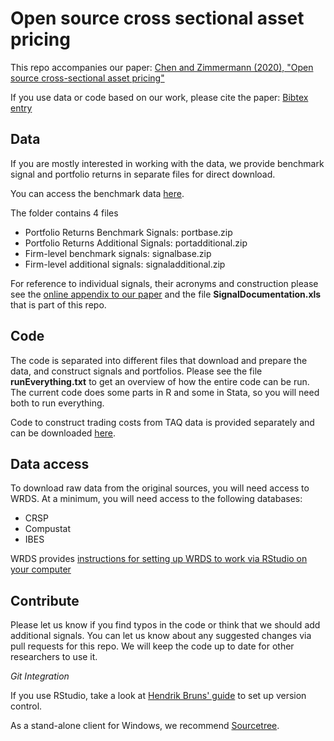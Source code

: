 # Open source cross sectional asset pricing

This repo accompanies our paper:
[Chen and Zimmermann (2020), "Open source cross-sectional asset pricing"](https://papers.ssrn.com/sol3/papers.cfm?abstract_id=3604626)

If you use data or code based on our work, please cite the paper: [Bibtex entry](https://drive.google.com/open?id=1eP-Tuvmcbs5A7073d_9g2wQbvitqfdPz)

## Data

If you are mostly interested in working with the data, we provide benchmark signal and portfolio returns in separate files for direct download. 

You can access the benchmark data [here](https://drive.google.com/open?id=1oeX3PVd5KxKqnQuVuPdRwORrqyt1WnJo).

The folder contains 4 files

- Portfolio Returns Benchmark Signals: portbase.zip
- Portfolio Returns Additional Signals: portadditional.zip
- Firm-level benchmark signals: signalbase.zip
- Firm-level additional signals: signaladditional.zip

For reference to individual signals, their acronyms and construction please see the [online appendix to our paper](https://drive.google.com/open?id=1vXRzjxYucXZV-tgLxM26fvRZ5zKvlBXH) and the file **SignalDocumentation.xls** that is part of this repo.


## Code 

The code is separated into different files that download and prepare the data, and construct signals and portfolios. Please see the file **runEverything.txt** to get an overview of how the entire code can be run. The current code does some parts in R and some in Stata, so you will need both to run everything.

Code to construct trading costs from TAQ data is provided separately and can be downloaded [here](https://drive.google.com/open?id=1W256-g-RxqOZBjNtkSJuuWXUqHZEYHsM).

## Data access

To download raw data from the original sources, you will need access to WRDS. At a minimum, you will need access to the following databases:

- CRSP
- Compustat
- IBES

WRDS provides [instructions for setting up WRDS to work via RStudio on your computer](https://wrds-www.wharton.upenn.edu/pages/support/programming-wrds/programming-r/r-from-your-computer/)

## Contribute

Please let us know if you find typos in the code or think that we should add additional signals. You can let us know about any suggested changes via pull requests for this repo. We will keep the code up to date for other researchers to use it.

*Git Integration* 

If you use RStudio, take a look at [Hendrik Bruns' guide](https://www.hendrikbruns.tk/post/using-rstudio-and-git-version-control/) to set up version control.

As a stand-alone client for Windows, we recommend [Sourcetree](https://www.sourcetreeapp.com/).